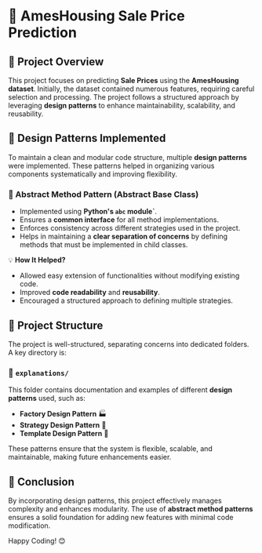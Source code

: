 # 🏡 AmesHousing Sale Price Prediction

## 📌 Project Overview
This project focuses on predicting **Sale Prices** using the **AmesHousing dataset**. Initially, the dataset contained numerous features, requiring careful selection and processing. The project follows a structured approach by leveraging **design patterns** to enhance maintainability, scalability, and reusability.

## 🎯 Design Patterns Implemented
To maintain a clean and modular code structure, multiple **design patterns** were implemented. These patterns helped in organizing various components systematically and improving flexibility.

### 🔹 Abstract Method Pattern (Abstract Base Class)
- Implemented using **Python's `abc` module`**.
- Ensures a **common interface** for all method implementations.
- Enforces consistency across different strategies used in the project.
- Helps in maintaining a **clear separation of concerns** by defining methods that must be implemented in child classes.

💡 **How It Helped?**
- Allowed easy extension of functionalities without modifying existing code.
- Improved **code readability** and **reusability**.
- Encouraged a structured approach to defining multiple strategies.

## 📂 Project Structure
The project is well-structured, separating concerns into dedicated folders. A key directory is:

### 📁 `explanations/`
This folder contains documentation and examples of different **design patterns** used, such as:
- **Factory Design Pattern** 🏭
- **Strategy Design Pattern** 🎯
- **Template Design Pattern** 📑

These patterns ensure that the system is flexible, scalable, and maintainable, making future enhancements easier.

## 🚀 Conclusion
By incorporating design patterns, this project effectively manages complexity and enhances modularity. The use of **abstract method patterns** ensures a solid foundation for adding new features with minimal code modification. 

Happy Coding! 😊

